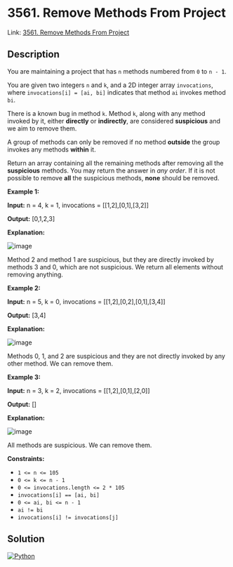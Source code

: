 # 3561. Remove Methods From Project

Link: [3561. Remove Methods From Project](https://leetcode.com/problems/remove-methods-from-project/s)

## Description

You are maintaining a project that has `n` methods numbered from `0` to `n - 1`.

You are given two integers `n` and `k`, and a 2D integer array `invocations`, where `invocations[i] = [ai, bi]` indicates that method `ai` invokes method `bi`.

There is a known bug in method `k`. Method `k`, along with any method invoked by it, either **directly** or **indirectly**, are considered **suspicious** and we aim to remove them.

A group of methods can only be removed if no method **outside** the group invokes any methods **within** it.

Return an array containing all the remaining methods after removing all the **suspicious** methods. You may return the answer in *any order*. If it is not possible to remove **all** the suspicious methods, **none** should be removed.

**Example 1:**

**Input:** n \= 4, k \= 1, invocations \= \[\[1,2],\[0,1],\[3,2]]

**Output:** \[0,1,2,3]

**Explanation:**

![image](https://assets.leetcode.com/uploads/2024/07/18/graph-2.png)

Method 2 and method 1 are suspicious, but they are directly invoked by methods 3 and 0, which are not suspicious. We return all elements without removing anything.

**Example 2:**

**Input:** n \= 5, k \= 0, invocations \= \[\[1,2],\[0,2],\[0,1],\[3,4]]

**Output:** \[3,4]

**Explanation:**

![image](https://assets.leetcode.com/uploads/2024/07/18/graph-3.png)

Methods 0, 1, and 2 are suspicious and they are not directly invoked by any other method. We can remove them.

**Example 3:**

**Input:** n \= 3, k \= 2, invocations \= \[\[1,2],\[0,1],\[2,0]]

**Output:** \[]

**Explanation:**

![image](https://assets.leetcode.com/uploads/2024/07/20/graph.png)

All methods are suspicious. We can remove them.

**Constraints:**

* `1 <= n <= 105`
* `0 <= k <= n - 1`
* `0 <= invocations.length <= 2 * 105`
* `invocations[i] == [ai, bi]`
* `0 <= ai, bi <= n - 1`
* `ai != bi`
* `invocations[i] != invocations[j]`

## Solution

[![Python](https://img.shields.io/badge/-Python-black?style=for-the-badge&logo=python)](./solution.py)
